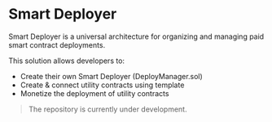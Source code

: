 # Smart Deployer

Smart Deployer is a universal architecture for organizing and managing paid smart contract deployments.

This solution allows developers to:

- Create their own Smart Deployer (DeployManager.sol)
- Create & connect utility contracts using template
- Monetize the deployment of utility contracts

> The repository is currently under development.